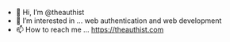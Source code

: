 - 👋 Hi, I’m @theauthist
- 👀 I’m interested in ... web authentication and web development
- 📫 How to reach me ... https://theauthist.com

<!---
theauthist/theauthist is a ✨ special ✨ repository because its `README.md` (this file) appears on your GitHub profile.
You can click the Preview link to take a look at your changes.
--->
